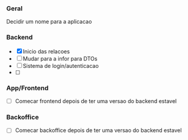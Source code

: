 ### Geral
Decidir um nome para a aplicacao

### Backend
- [x] Inicio das relacoes
- [ ] Mudar para a infor para DTOs
- [ ] Sistema de login/autenticacao
- [ ] 

### App/Frontend
- [ ] Comecar frontend depois de ter uma versao do backend estavel

### Backoffice
- [ ] Comecar backoffice depois de ter uma versao do backend estavel